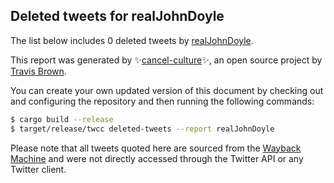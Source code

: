 ## Deleted tweets for realJohnDoyle

The list below includes 0 deleted tweets by
[realJohnDoyle](https://twitter.com/realJohnDoyle).



This report was generated by ✨[cancel-culture](https://github.com/travisbrown/cancel-culture)✨,
an open source project by [Travis Brown](https://twitter.com/travisbrown).

You can create your own updated version of this document by checking out and configuring the
repository and then running the following commands:

```bash
$ cargo build --release
$ target/release/twcc deleted-tweets --report realJohnDoyle
```

Please note that all tweets quoted here are sourced from the
[Wayback Machine](https://web.archive.org) and were not directly accessed through the Twitter API or
any Twitter client.


